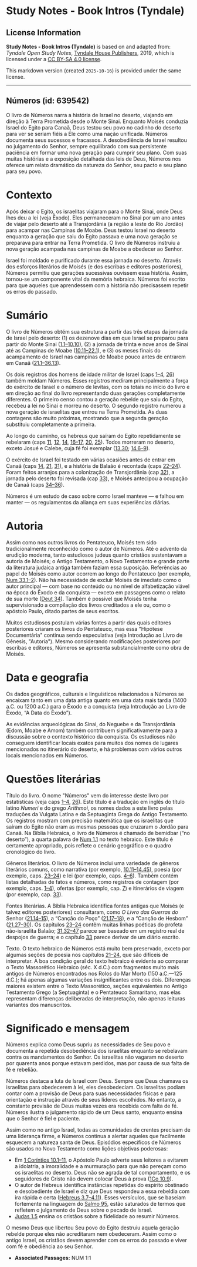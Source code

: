 # Study Notes - Book Intros (Tyndale)

## License Information

**Study Notes - Book Intros (Tyndale)** is based on and adapted from: _Tyndale Open Study Notes_, [Tyndale House Publishers](https://tyndaleopenresources.com/), 2019, which is licensed under a [CC BY-SA 4.0 license](https://creativecommons.org/licenses/by-sa/4.0/legalcode.en).

This markdown version (created `2025-10-16`) is provided under the same license.



--------------------------------

## Números (id: 639542)

O livro de Números narra a história de Israel no deserto, viajando em direção à Terra Prometida desde o Monte Sinai. Enquanto Moisés conduzia Israel do Egito para Canaã, Deus testou seu povo no cadinho do deserto para ver se seriam fiéis a Ele como uma nação unificada. Números documenta seus sucessos e fracassos. A desobediência de Israel resultou no julgamento do Senhor, sempre equilibrado com sua persistente paciência em formar uma nova geração para cumprir seu plano. Com suas muitas histórias e a exposição detalhada das leis de Deus, Números nos oferece um relato dramático da natureza do Senhor, seu pacto e seu plano para seu povo.

Contexto
========

Após deixar o Egito, os israelitas viajaram para o Monte Sinai, onde Deus lhes deu a lei (veja Êxodo). Eles permaneceram no Sinai por um ano antes de viajar pelo deserto até a Transjordânia (a região a leste do Rio Jordão) para acampar nas Campinas de Moabe. Deus testou Israel no deserto enquanto a geração que saiu do Egito passava e uma nova geração se preparava para entrar na Terra Prometida. O livro de Números instruiu a nova geração acampada nas campinas de Moabe a obedecer ao Senhor.

Israel foi moldado e purificado durante essa jornada no deserto. Através dos esforços literários de Moisés (e dos escribas e editores posteriores), Números permitiu que gerações sucessivas ouvissem essa história. Assim, tornou\-se um componente vital da memória hebraica. Números foi escrito para que aqueles que aprendessem com a história não precisassem repetir os erros do passado.

Sumário
=======

O livro de Números obtém sua estrutura a partir das três etapas da jornada de Israel pelo deserto: (1\) os dezenove dias em que Israel se preparou para partir do Monte Sinai ([1\.1–10\.10](https://ref.ly/Num1:1-Num10:10)), (2\) a jornada de trinta e nove anos de Sinai até as Campinas de Moabe ([10\.11–22\.1](https://ref.ly/Num10:11-Num22:1)), e (3\) os meses finais do acampamento de Israel nas campinas de Moabe pouco antes de entrarem em Canaã ([21\.1–36\.13](https://ref.ly/Num21:1-Num36:13)).

Os dois registros dos homens de idade militar de Israel (caps [1–4](https://ref.ly/Num1:1-Num4:49), [26](https://ref.ly/Num26:1-Num26:65)) também moldam Números. Esses registros mediram principalmente a força do exército de Israel e o número de levitas, com os totais no início do livro e em direção ao final do livro representando duas gerações completamente diferentes. O primeiro censo contou a geração rebelde que saiu do Egito, recebeu a lei no Sinai e morreu no deserto. O segundo registro numerou a nova geração de israelitas que entrou na Terra Prometida. As duas contagens são muito próximas, mostrando que a segunda geração substituiu completamente a primeira.

Ao longo do caminho, os hebreus que saíram do Egito repetidamente se rebelaram (caps [11](https://ref.ly/Num11:1-Num11:35), [12](https://ref.ly/Num12:1-Num12:16), [14](https://ref.ly/Num14:1-Num14:45), [16–17](https://ref.ly/Num16:1-Num17:13), [20](https://ref.ly/Num20:1-Num20:29), [25](https://ref.ly/Num25:1-Num25:18)). Todos morreram no deserto, exceto Josué e Calebe, cuja fé foi exemplar ([13\.30](https://ref.ly/Num13:30); [14\.6–9](https://ref.ly/Num14:6-Num14:9)).

O exército de Israel foi testado em várias ocasiões antes de entrar em Canaã (caps [14](https://ref.ly/Num14:1-Num14:45), [21](https://ref.ly/Num21:1-Num21:35), [31](https://ref.ly/Num31:1-Num31:54)), e a história de Balaão é recontada (caps [22–24](https://ref.ly/Num22:1-Num24:25)). Foram feitos arranjos para a colonização de Transjordânia (cap [32](https://ref.ly/Num32:1-Num32:42)), a jornada pelo deserto foi revisada (cap [33](https://ref.ly/Num33:1-Num33:56)), e Moisés antecipou a ocupação de Canaã (caps [34–36](https://ref.ly/Num34:1-Num36:13)).

Números é um estudo de caso sobre como Israel manteve — e falhou em manter — os regulamentos da aliança em suas experiências diárias.

Autoria
=======

Assim como nos outros livros do Pentateuco, Moisés tem sido tradicionalmente reconhecido como o autor de Números. Até o advento da erudição moderna, tanto estudiosos judeus quanto cristãos sustentavam a autoria de Moisés; o Antigo Testamento, o Novo Testamento e grande parte da literatura judaica antiga também faziam essa suposição. Referências ao papel de Moisés como autor ocorrem ao longo do Pentateuco (por exemplo, [Num 33\.1–2](https://ref.ly/Num33:1-Num33:2)). Não há necessidade de excluir Moisés de imediato como o autor principal — com base no conteúdo ou no nível de alfabetização viável na época do Êxodo e da conquista — exceto em passagens como o relato de sua morte ([Deut 34](https://ref.ly/Deut34:1-Deut34:12)). Também é possível que Moisés tenha supervisionado a compilação dos livros creditados a ele ou, como o apóstolo Paulo, ditado partes de seus escritos.

Muitos estudiosos postulam várias fontes a partir das quais editores posteriores criaram os livros do Pentateuco, mas essa "Hipótese Documentária" continua sendo especulativa (veja Introdução ao Livro de Gênesis, "Autoria"). Mesmo considerando modificações posteriores por escribas e editores, Números se apresenta substancialmente como obra de Moisés.

Data e geografia
================

Os dados geográficos, culturais e linguísticos relacionados a Números se encaixam tanto em uma data antiga quanto em uma data mais tardia (1400 a.C. ou 1200 a.C.) para o Êxodo e a conquista (veja Introdução ao Livro de Êxodo, “A Data do Êxodo”).

As evidências arqueológicas do Sinai, do Neguebe e da Transjordânia (Edom, Moabe e Amom) também contribuem significativamente para a discussão sobre o contexto histórico da conquista. Os estudiosos não conseguem identificar locais exatos para muitos dos nomes de lugares mencionados no itinerário do deserto, e há problemas com vários outros locais mencionados em Números.

Questões literárias
===================

Título do livro. O nome "Números" vem do interesse deste livro por estatísticas (veja caps [1–4](https://ref.ly/Num1:1-Num4:49), [26](https://ref.ly/Num26:1-Num26:65)). Este título é a tradução em inglês do título latino *Numeri* e do grego *Arithmoi*, os nomes dados a este livro pelas traduções da Vulgata Latina e da Septuaginta Grega do Antigo Testamento. Os registros mostram com precisão matemática que os israelitas que saíram do Egito não eram as mesmas pessoas que cruzaram o Jordão para Canaã. Na Bíblia Hebraica, o livro de Números é chamado de bemidbar (“no deserto”), a quarta palavra de [Num 1\.1](https://ref.ly/Num1:1) no texto hebraico. Este título é certamente apropriado, pois reflete o cenário geográfico e o quadro cronológico do livro.

Gêneros literários. O livro de Números inclui uma variedade de gêneros literários comuns, como narrativa (por exemplo, [10\.11–14\.45](https://ref.ly/Num10:11-Num14:45)), poesia (por exemplo, caps. [23–24](https://ref.ly/Num23:1-Num24:25)) e lei (por exemplo, caps. [4–6](https://ref.ly/Num4:1-Num6:27)). Também contém listas detalhadas de fatos e números, como registros de contagem (por exemplo, caps. [1–4](https://ref.ly/Num1:1-Num4:49)), ofertas (por exemplo, cap. [7](https://ref.ly/Num7:1-Num7:89)) e itinerários de viagem (por exemplo, cap. [33](https://ref.ly/Num33:1-Num33:56)).

Fontes literárias. A Bíblia Hebraica identifica fontes antigas que Moisés (e talvez editores posteriores) consultaram, como *O Livro das Guerras do* Senhor ([21\.14–15](https://ref.ly/Num21:14-Num21:15)), a “Canção do Poço” ([21\.17–18](https://ref.ly/Num21:17-Num21:18)), e a “Canção de Hesbom” ([21\.27–30](https://ref.ly/Num21:27-Num21:30)). Os capítulos [23–24](https://ref.ly/Num23:1-Num24:25) contêm muitas linhas poéticas do profeta não\-israelita Balaão; [31\.32–47](https://ref.ly/Num31:32-Num31:47) parece ser baseado em um registro real de despojos de guerra; e o capítulo [33](https://ref.ly/Num33:1-Num33:56) parece derivar de um diário escrito.

Texto. O texto hebraico de Números está muito bem preservado, exceto por algumas seções de poesia nos capítulos [21–24](https://ref.ly/Num21:1-Num24:25), que são difíceis de interpretar. A boa condição geral do texto hebraico é evidente ao comparar o Texto Massorético Hebraico (séc. X d.C.) com fragmentos muito mais antigos de Números encontrados nos Rolos do Mar Morto (150 a.C.—125 d.C.); há apenas algumas variações insignificantes entre os dois. Diferenças maiores existem entre o Texto Massorético, seções equivalentes no Antigo Testamento Grego (a Septuaginta) e o Pentateuco Samaritano, mas elas representam diferenças deliberadas de interpretação, não apenas leituras variantes dos manuscritos.

Significado e mensagem
======================

Números explica como Deus supriu as necessidades de Seu povo e documenta a repetida desobediência dos israelitas enquanto se rebelavam contra os mandamentos do Senhor. Os israelitas não vagaram no deserto por quarenta anos porque estavam perdidos, mas por causa de sua falta de fé e rebelião.

Números destaca a luta de Israel com Deus. Sempre que Deus chamava os israelitas para obedecerem à lei, eles desobedeciam. Os israelitas podiam contar com a provisão de Deus para suas necessidades físicas e para orientação e instrução através de seus líderes escolhidos. No entanto, a constante provisão de Deus muitas vezes era recebida com falta de fé. Números ilustra o julgamento rápido de um Deus santo, enquanto ensina que o Senhor é fiel e paciente.

Assim como no antigo Israel, todas as comunidades de crentes precisam de uma liderança firme, e Números continua a alertar aqueles que facilmente esquecem a natureza santa de Deus. Episódios específicos de Números são usados no Novo Testamento como lições objetivas poderosas:

* Em [1 Coríntios 10\.1–11](https://ref.ly/1Cor10:1-1Cor10:11), o Apóstolo Paulo adverte seus leitores a evitarem a idolatria, a imoralidade e a murmuração para que não pereçam como os israelitas no deserto. Deus não se agrada de tal comportamento, e os seguidores de Cristo não devem colocar Deus à prova ([1Co 10\.9](https://ref.ly/1Cor10:9)).
* O autor de Hebreus identifica instâncias repetidas do espírito obstinado e desobediente de Israel e diz que Deus respondeu a essa rebeldia com ira rápida e certa ([Hebreus 3\.7–4\.11](https://ref.ly/Heb3:7-Heb4:11)). Esses versículos, que se baseiam fortemente na linguagem do [Salmo 95](https://ref.ly/Ps95:1-Ps95:11), estão saturados de termos que refletem o julgamento de Deus sobre o pecado de Israel.
* [Judas 1\.5](https://ref.ly/Jude1:5) ensina os cristãos sobre a fidelidade ao resumir Números.

O mesmo Deus que libertou Seu povo do Egito destruiu aquela geração rebelde porque eles não acreditaram nem obedeceram. Assim como o antigo Israel, os cristãos devem aprender com os erros do passado e viver com fé e obediência ao seu Senhor.

* **Associated Passages:** NUM 1:1

